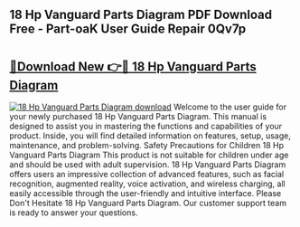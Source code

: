 ## 18 Hp Vanguard Parts Diagram PDF Download Free - Part-oaK User Guide Repair 0Qv7p

# <h2><a href="http://dfie0v.blite.top/?on=18+Hp+Vanguard+Parts+Diagram">🔗Download New 👉🔴 18 Hp Vanguard Parts Diagram</a></h2>

[![18 Hp Vanguard Parts Diagram download](https://i.imgur.com/lujVjoI.png)](http://dfie0v.blite.top/?on=18+Hp+Vanguard+Parts+Diagram)
Welcome to the user guide for your newly purchased 18 Hp Vanguard Parts Diagram. This manual is designed to assist you in mastering the functions and capabilities of your product. Inside, you will find detailed information on features, setup, usage, maintenance, and problem-solving. Safety Precautions for Children 18 Hp Vanguard Parts Diagram This product is not suitable for children under age and should be used with adult supervision. 18 Hp Vanguard Parts Diagram offers users an impressive collection of advanced features, such as facial recognition, augmented reality, voice activation, and wireless charging, all easily accessible through the user-friendly and intuitive interface. Please Don't Hesitate 18 Hp Vanguard Parts Diagram. Our customer support team is ready to answer your questions.
